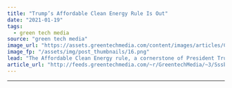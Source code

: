 ```yaml
---
title: "Trump’s Affordable Clean Energy Rule Is Out"
date: "2021-01-19"
tags: 
  - green tech media
source: "green tech media"
image_url: "https://assets.greentechmedia.com/content/images/articles/Coal_Mine_Light_XL.png"
image_fp: "/assets/img/post_thumbnails/16.png"
lead: "The Affordable Clean Energy rule, a cornerstone of President Trump’s environmental deregulatory efforts, has been deemed “legally flawed” by a federal appeals court.  A Tuesday ruling from the U.S. Court of Appeals for the Washington, D.C. circuit va ..."
article_url: "http://feeds.greentechmedia.com/~r/GreentechMedia/~3/Sssbrg3IOgk/trumps-affordable-clean-energy-rule-is-out"
---
```


---
